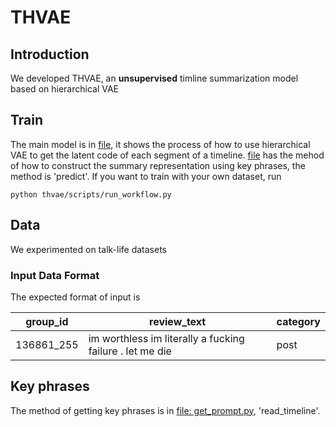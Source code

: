 # THVAE

## Introduction

We developed THVAE, an **unsupervised** timline summarization model based on hierarchical VAE 

## Train
The main model is in [file](https://github.com/Maria-Liakata-NLP-Group/THVAE-summary/blob/main/copycat/modelling/thvae.py), it shows the process of how to use hierarchical VAE to get the latent code of each segment of a timeline.
[file](https://github.com/Maria-Liakata-NLP-Group/THVAE-summary/blob/main/copycat/modelling/interfaces/ithvae.py) has the mehod of how to construct the summary representation using key phrases, the method is 'predict'.
If you want to train with your own dataset, run 
```
python thvae/scripts/run_workflow.py
```
## Data

We experimented on talk-life datasets 

### Input Data Format

The expected format of input is 

group_id | review_text | category 
--- | --- | --- 
136861_255 | im worthless im literally a fucking failure . let me die | post 


## Key phrases

The method of getting key phrases is in [file: get_prompt.py](https://github.com/Maria-Liakata-NLP-Group/THVAE-summary/blob/main/get_prompt.py), 'read_timeline'.
